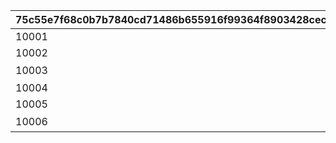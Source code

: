 |75c55e7f68c0b7b7840cd71486b655916f99364f8903428cecf5baa9cfb79812|b3ac0698fff4669e695144f3caaef1afd7b91c36ca0b702f26958bc2c9db78dd|172265a31dd3074e031899d89a34c72a5e050946c62d3190259bc9e6c01b92b9|4e46657c03bf16fa1fac368ada74077111a948eb1fbb575c826f5cfc62e48f4d|f3133c77fc8385e7a2d427b3d1c0de6fec18908bd09ec3719f84960a88df6076|cea2749d2e1a78051df0919b354d2c7fd3ef57d6d2ff546c7f075f16b9e43797|9e796d97272071c936c19a045fba5a90e1d8b77e5453d550f3822775ff9cf15d|9580bc77c3d5264fd76b2daf49d1d1618ead4b19aced7134543ce3c3f95801d1|0ede326c4fe23720e2616fa689111f2b309d2da2c581970d8fdb63ddf3a450ba|7d8f516e53bb93277a6321a15d037ce750d3a7df4c650f6e6d3af9383fdaaf65|
| --- | --- | --- | --- | --- | --- | --- | --- | --- | --- |
|10001|3|2|2|15|-1|22|53003|8||
|10002|3|1|1|1|14|22|53003|5||
|10003|3|0|0|0|0|23|52019|2|ワカナの施し|
|10004|4|2|2|15|-1|22|53003|8||
|10005|4|1|1|1|14|22|53003|5||
|10006|4|0|0|0|0|23|52019|2|ワカナの施し|
